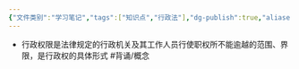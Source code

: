 ```yaml
---
{"文件类别":"学习笔记","tags":["知识点","行政法"],"dg-publish":true,"aliases":["行政权力范围"],"permalink":"/学习笔记studyup/行政法学/行政权限/","dgPassFrontmatter":true,"created":"2024-09-12T15:48:15.962+08:00","updated":"2024-10-25T12:37:20.802+08:00"}
---
```


- 行政权限是法律规定的行政机关及其工作人员行使职权所不能逾越的范围、界限，是行政权的具体形式 #背诵/概念 